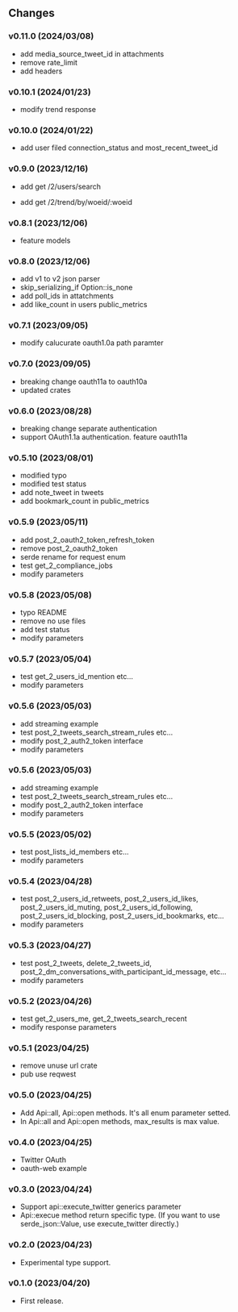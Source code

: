 ## Changes

### v0.11.0 (2024/03/08)
* add media_source_tweet_id in attachments
* remove rate_limit
* add headers

### v0.10.1 (2024/01/23)
* modify trend response

### v0.10.0 (2024/01/22)
* add user filed connection_status and most_recent_tweet_id

### v0.9.0 (2023/12/16)
* add get /2/users/search
- add get /2/trend/by/woeid/:woeid

### v0.8.1 (2023/12/06)
* feature models

### v0.8.0 (2023/12/06)
* add v1 to v2 json parser
* skip_serializing_if Option::is_none
* add poll_ids in attatchments 
* add like_count in users public_metrics

### v0.7.1 (2023/09/05)
* modify calucurate oauth1.0a path paramter

### v0.7.0 (2023/09/05)
* breaking change oauth11a to oauth10a
* updated crates

### v0.6.0 (2023/08/28)
* breaking change separate authentication
* support OAuth1.1a authentication. feature oauth11a

### v0.5.10 (2023/08/01)
* modified typo
* modified test status
* add note_tweet in tweets
* add bookmark_count in public_metrics

### v0.5.9 (2023/05/11)
* add post_2_oauth2_token_refresh_token
* remove post_2_oauth2_token
* serde rename for request enum
* test get_2_compliance_jobs
* modify parameters

### v0.5.8 (2023/05/08)
* typo README
* remove no use files
* add test status
* modify parameters

### v0.5.7 (2023/05/04)
* test get_2_users_id_mention etc...
* modify parameters

### v0.5.6 (2023/05/03)
* add streaming example
* test post_2_tweets_search_stream_rules etc...
* modify post_2_auth2_token interface
* modify parameters

### v0.5.6 (2023/05/03)
* add streaming example
* test post_2_tweets_search_stream_rules etc...
* modify post_2_auth2_token interface
* modify parameters

### v0.5.5 (2023/05/02)
* test post_lists_id_members etc...
* modify parameters

### v0.5.4 (2023/04/28)
* test post_2_users_id_retweets, post_2_users_id_likes, post_2_users_id_muting, post_2_users_id_following, post_2_users_id_blocking, post_2_users_id_bookmarks, etc...
* modify parameters

### v0.5.3 (2023/04/27)
* test post_2_tweets, delete_2_tweets_id, post_2_dm_conversations_with_participant_id_message, etc...
* modify parameters

### v0.5.2 (2023/04/26)
* test get_2_users_me, get_2_tweets_search_recent
* modify response parameters

### v0.5.1 (2023/04/25)
* remove unuse url crate
* pub use reqwest

### v0.5.0 (2023/04/25)
* Add Api::all, Api::open methods. It's all enum parameter setted.
* In Api::all and Api::open methods, max_results is max value.

### v0.4.0 (2023/04/25)
* Twitter OAuth
* oauth-web example

### v0.3.0 (2023/04/24)
* Support api::execute_twitter generics parameter
* Api::execue method return specific type. (If you want to use serde_json::Value, use execute_twitter directly.)

### v0.2.0 (2023/04/23)
* Experimental type support.

### v0.1.0 (2023/04/20)
* First release.